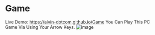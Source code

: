 # Game

Live Demo: https://alvin-dotcom.github.io/Game
You Can Play This PC Game Via Using Your Arrow Keys.
![image](https://github.com/alvin-dotcom/Game/assets/113367440/374f58e7-e4e1-41c0-aa45-d4bb6f86212e)
